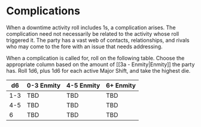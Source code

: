 # Complications

When a downtime activity roll includes 1s, a complication arises. The complication need not necessarily be related to the activity whose roll triggered it. The party has a vast web of contacts, relationships, and rivals who may come to the fore with an issue that needs addressing.

When a complication is called for, roll on the following table. Choose the appropriate column based on the amount of [[3a - Enmity|Enmity]] the party has. Roll 1d6, plus 1d6 for each active Major Shift, and take the highest die.

| d6  | 0-3 Enmity | 4-5 Enmity | 6+ Enmity |
| --- | ---------- | ---------- | --------- |
| 1-3 | TBD        | TBD        | TBD       |
| 4-5 | TBD        | TBD        | TBD       |
| 6   | TBD        | TBD        | TBD       |
